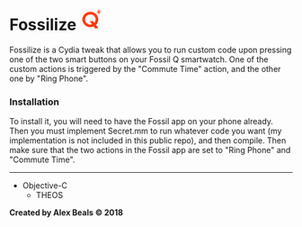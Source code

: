 # Fossilize <img src="/layout/Library/Application Support/Fossilize/icon@2x.png?raw=true" height="40" alt=""/>

Fossilize is a Cydia tweak that allows you to run custom code upon pressing one of the two smart buttons on your Fossil Q smartwatch.  One of the custom actions is triggered by the "Commute Time" action, and the other one by "Ring Phone".

### Installation

To install it, you will need to have the Fossil app on your phone already.  Then you must implement Secret.mm to run whatever code you want (my implementation is not included in this public repo), and then compile.  Then make sure that the two actions in the Fossil app are set to "Ring Phone" and "Commute Time".

---

<ul>
  <li>
  Objective-C
  <ul>
  <li>THEOS</li>
  </ul>
  </li>
</ul>

**Created by Alex Beals © 2018**
